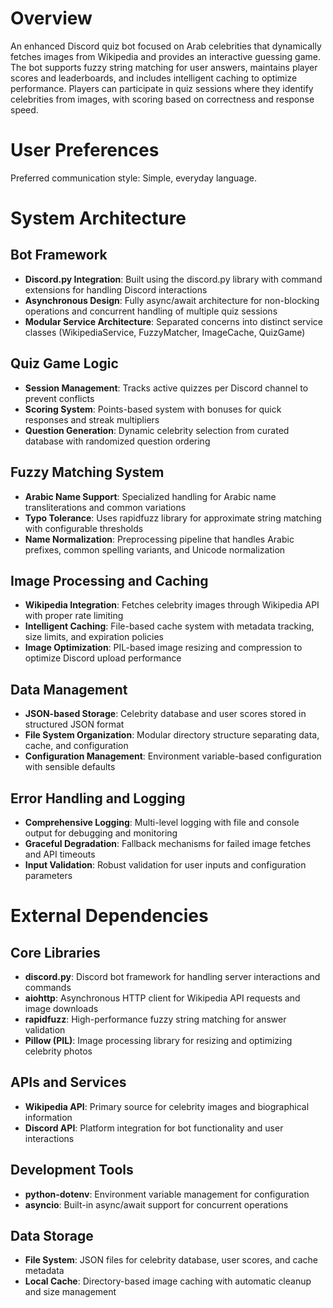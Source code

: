 # Overview

An enhanced Discord quiz bot focused on Arab celebrities that dynamically fetches images from Wikipedia and provides an interactive guessing game. The bot supports fuzzy string matching for user answers, maintains player scores and leaderboards, and includes intelligent caching to optimize performance. Players can participate in quiz sessions where they identify celebrities from images, with scoring based on correctness and response speed.

# User Preferences

Preferred communication style: Simple, everyday language.

# System Architecture

## Bot Framework
- **Discord.py Integration**: Built using the discord.py library with command extensions for handling Discord interactions
- **Asynchronous Design**: Fully async/await architecture for non-blocking operations and concurrent handling of multiple quiz sessions
- **Modular Service Architecture**: Separated concerns into distinct service classes (WikipediaService, FuzzyMatcher, ImageCache, QuizGame)

## Quiz Game Logic
- **Session Management**: Tracks active quizzes per Discord channel to prevent conflicts
- **Scoring System**: Points-based system with bonuses for quick responses and streak multipliers
- **Question Generation**: Dynamic celebrity selection from curated database with randomized question ordering

## Fuzzy Matching System
- **Arabic Name Support**: Specialized handling for Arabic name transliterations and common variations
- **Typo Tolerance**: Uses rapidfuzz library for approximate string matching with configurable thresholds
- **Name Normalization**: Preprocessing pipeline that handles Arabic prefixes, common spelling variants, and Unicode normalization

## Image Processing and Caching
- **Wikipedia Integration**: Fetches celebrity images through Wikipedia API with proper rate limiting
- **Intelligent Caching**: File-based cache system with metadata tracking, size limits, and expiration policies
- **Image Optimization**: PIL-based image resizing and compression to optimize Discord upload performance

## Data Management
- **JSON-based Storage**: Celebrity database and user scores stored in structured JSON format
- **File System Organization**: Modular directory structure separating data, cache, and configuration
- **Configuration Management**: Environment variable-based configuration with sensible defaults

## Error Handling and Logging
- **Comprehensive Logging**: Multi-level logging with file and console output for debugging and monitoring
- **Graceful Degradation**: Fallback mechanisms for failed image fetches and API timeouts
- **Input Validation**: Robust validation for user inputs and configuration parameters

# External Dependencies

## Core Libraries
- **discord.py**: Discord bot framework for handling server interactions and commands
- **aiohttp**: Asynchronous HTTP client for Wikipedia API requests and image downloads
- **rapidfuzz**: High-performance fuzzy string matching for answer validation
- **Pillow (PIL)**: Image processing library for resizing and optimizing celebrity photos

## APIs and Services
- **Wikipedia API**: Primary source for celebrity images and biographical information
- **Discord API**: Platform integration for bot functionality and user interactions

## Development Tools
- **python-dotenv**: Environment variable management for configuration
- **asyncio**: Built-in async/await support for concurrent operations

## Data Storage
- **File System**: JSON files for celebrity database, user scores, and cache metadata
- **Local Cache**: Directory-based image caching with automatic cleanup and size management